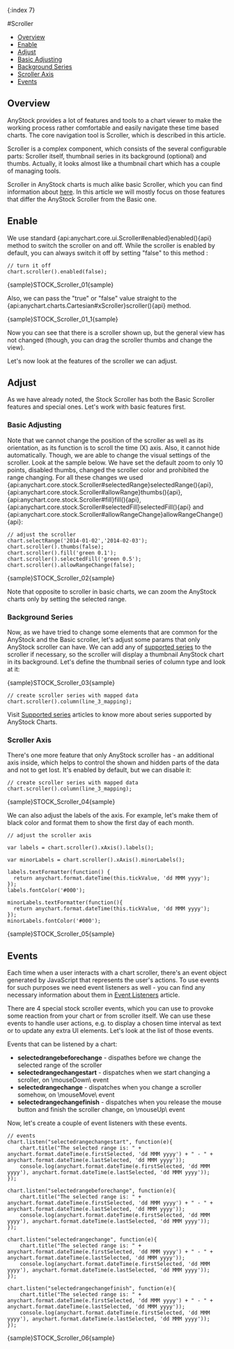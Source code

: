 {:index 7}

#Scroller

* [Overview](#overview)
* [Enable](#enable)
* [Adjust](#adjust)
 * [Basic Adjusting](#basic_adjusting)
 * [Background Series](#background_series)
 * [Scroller Axis](#scroller_axis)
* [Events](#events)

## Overview

AnyStock provides a lot of features and tools to a chart viewer to make the working process rather comfortable and easily navigate these time based charts. The core navigation tool is Scroller, which is described in this article.

Scroller is a complex component, which consists of the several configurable parts: Scroller itself, thumbnail series in its background (optional) and thumbs. Actually, it looks almost like a thumbnail chart which has a couple of managing tools.

Scroller in AnyStock charts is much alike basic Scroller, which you can find information about [here](../Common_Settings/Scroller). In this article we will mostly focus on those features that differ the AnyStock Scroller from the Basic one.

## Enable

We use standard {api:anychart.core.ui.Scroller#enabled}enabled(){api} method to switch the scroller on and off. While the scroller is enabled by default, you can always switch it off by setting "false" to this method :

```
// turn it off
chart.scroller().enabled(false);
```

{sample}STOCK\_Scroller\_01{sample}

Also, we can pass the "true" or "false" value straight to the {api:anychart.charts.Cartesian#xScroller}scroller(){api} method.

{sample}STOCK\_Scroller\_01\_1{sample}

Now you can see that there is a scroller shown up, but the general view has not changed (though, you can drag the scroller thumbs and change the view). 

Let's now look at the features of the scroller we can adjust.

## Adjust

As we have already noted, the Stock Scroller has both the Basic Scroller features and special ones. Let's work with basic features first.

### Basic Adjusting

Note that we cannot change the position of the scroller as well as its orientation, as its function is to scroll the time (X) axis. Also, it cannot hide automatically. Though, we are able to change the visual settings of the scroller. Look at the sample below. We have set the default zoom to only 10 points, disabled thumbs, changed the scroller color and prohibited the range changing. For all these changes we used {api:anychart.core.stock.Scroller#selectedRange}selectedRange(){api}, {api:anychart.core.stock.Scroller#allowRange}thumbs(){api}, {api:anychart.core.stock.Scroller#fill}fill(){api}, {api:anychart.core.stock.Scroller#selectedFill}selectedFill(){api} and {api:anychart.core.stock.Scroller#allowRangeChange}allowRangeChange(){api}:

```
// adjust the scroller
chart.selectRange('2014-01-02','2014-02-03');
chart.scroller().thumbs(false);
chart.scroller().fill('green 0.1');
chart.scroller().selectedFill('green 0.5');
chart.scroller().allowRangeChange(false);
```

{sample}STOCK\_Scroller\_02{sample}

Note that opposite to scroller in basic charts, we can zoom the AnyStock charts only by setting the selected range.

### Background Series

Now, as we have tried to change some elements that are common for the AnyStock and the Basic scroller, let's adjust some params that only AnyStock scroller can have. We can add any of [supported series](Supported_Series) to the scroller if necessary, so the scroller will display a thumbnail AnyStock chart in its background. Let's define the thumbnail series of column type and look at it:

{sample}STOCK\_Scroller\_03{sample}

```
// create scroller series with mapped data
chart.scroller().column(line_3_mapping);
```

Visit [Supported series](Supported_Series) articles to know more about series supported by AnyStock Charts.

### Scroller Axis

There's one more feature that only AnyStock scroller has - an additional axis inside, which helps to control the shown and hidden parts of the data and not to get lost. It's enabled by default, but we can disable it:

```
// create scroller series with mapped data
chart.scroller().column(line_3_mapping);
```

{sample}STOCK\_Scroller\_04{sample}

We can also adjust the labels of the axis. For example, let's make them of black color and format them to show the first day of each month.

```
// adjust the scroller axis

var labels = chart.scroller().xAxis().labels();

var minorLabels = chart.scroller().xAxis().minorLabels();
    
labels.textFormatter(function() {
  return anychart.format.dateTime(this.tickValue, 'dd MMM yyyy');
});
labels.fontColor('#000');

minorLabels.textFormatter(function(){
  return anychart.format.dateTime(this.tickValue, 'dd MMM yyyy');
});
minorLabels.fontColor('#000');
```

{sample}STOCK\_Scroller\_05{sample}

## Events

Each time when a user interacts with a chart scroller, there's an event object generated by JavaScript that represents the user's actions. To use events for such purposes we need event listeners as well - you can find any necessary information about them in [Event Listeners](../Common_Settings/Event_Listeners) article.

There are 4 special stock scroller events, which you can use to provoke some reaction from your chart or from scroller itself. We can use these events to handle user actions, e.g. to display a chosen time interval as text or to update any extra UI elements. Let's look at the list of those events.

Events that can be listened by a chart:
* **selectedrangebeforechange** - dispathes before we change the selected range of the scroller
* **selectedrangechangestart** - dispatches when we start changing a scroller, on \mouseDown\ event 
* **selectedrangechange** - dispatches when you change a scroller somehow, on \mouseMove\ event
* **selectedrangechangefinish** - dispatches when you release the mouse button and finish the scroller change, on \mouseUp\ event

Now, let's create a couple of event listeners with these events. 

```
// events
chart.listen("selectedrangechangestart", function(e){
    chart.title("The selected range is: " + anychart.format.dateTime(e.firstSelected, 'dd MMM yyyy') + " - " + anychart.format.dateTime(e.lastSelected, 'dd MMM yyyy'));
    console.log(anychart.format.dateTime(e.firstSelected, 'dd MMM yyyy'), anychart.format.dateTime(e.lastSelected, 'dd MMM yyyy'));
});

chart.listen("selectedrangebeforechange", function(e){
    chart.title("The selected range is: " + anychart.format.dateTime(e.firstSelected, 'dd MMM yyyy') + " - " + anychart.format.dateTime(e.lastSelected, 'dd MMM yyyy'));
    console.log(anychart.format.dateTime(e.firstSelected, 'dd MMM yyyy'), anychart.format.dateTime(e.lastSelected, 'dd MMM yyyy'));            
});

chart.listen("selectedrangechange", function(e){
    chart.title("The selected range is: " + anychart.format.dateTime(e.firstSelected, 'dd MMM yyyy') + " - " + anychart.format.dateTime(e.lastSelected, 'dd MMM yyyy'));
    console.log(anychart.format.dateTime(e.firstSelected, 'dd MMM yyyy'), anychart.format.dateTime(e.lastSelected, 'dd MMM yyyy'));
});

chart.listen("selectedrangechangefinish", function(e){
    chart.title("The selected range is: " + anychart.format.dateTime(e.firstSelected, 'dd MMM yyyy') + " - " + anychart.format.dateTime(e.lastSelected, 'dd MMM yyyy'));
    console.log(anychart.format.dateTime(e.firstSelected, 'dd MMM yyyy'), anychart.format.dateTime(e.lastSelected, 'dd MMM yyyy'));
});
```

{sample}STOCK\_Scroller\_06{sample}